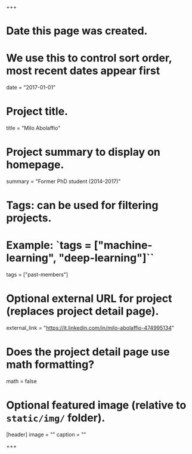 +++
# Date this page was created.
# We use this to control sort order, most recent dates appear first
date = "2017-01-01"

# Project title.
title = "Milo Abolaffio"

# Project summary to display on homepage.
summary = "Former PhD student (2014-2017)"

# Tags: can be used for filtering projects.
# Example: `tags = ["machine-learning", "deep-learning"]``
tags = ["past-members"]

# Optional external URL for project (replaces project detail page).
external_link = "https://it.linkedin.com/in/milo-abolaffio-474995134"

# Does the project detail page use math formatting?
math = false

# Optional featured image (relative to `static/img/` folder).
[header]
image = ""
caption = ""

+++

